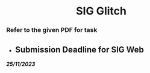 <p align="center">
<!-- 
<a href="https://aseam.acm.org/">
    <img src="" alt="Logo" width=30%>
  </a>
-->
  <h1 align="center">SIG Glitch</h1>
</p>

### Refer to the given PDF for task

* ## Submission Deadline for SIG Web
**_25/11/2023_**
